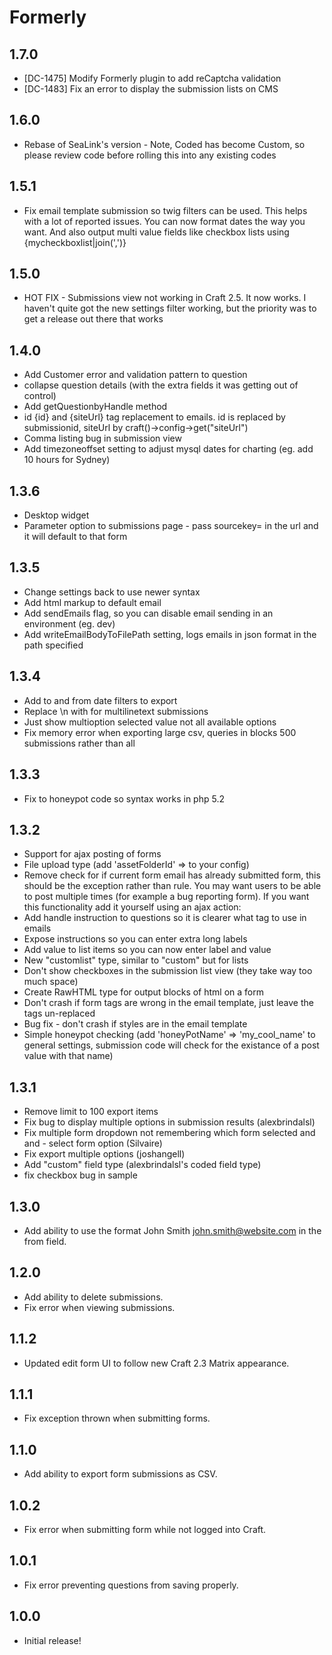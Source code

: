 # Formerly

## 1.7.0

* [DC-1475] Modify Formerly plugin to add reCaptcha validation
* [DC-1483] Fix an error to display the submission lists on CMS

## 1.6.0

* Rebase of SeaLink's version - Note, Coded has become Custom, so please review code before rolling this into any existing codes

## 1.5.1

* Fix email template submission so twig filters can be used. This helps with a lot of reported issues. You can now format dates the way you want. And also output multi value fields like checkbox lists using {mycheckboxlist|join(',')}

## 1.5.0

* HOT FIX - Submissions view not working in Craft 2.5. It now works. I haven't quite got the new settings filter working, but the priority was to get a release out there that works

## 1.4.0

* Add Customer error and validation pattern to question
* collapse question details (with the extra fields it was getting out of control)
* Add getQuestionbyHandle method
* id {id} and {siteUrl} tag replacement to emails. id is replaced by submissionid, siteUrl by craft()->config->get("siteUrl")
* Comma listing bug in submission view
* Add timezoneoffset setting to adjust mysql dates for charting (eg. add 10 hours for Sydney)

## 1.3.6

* Desktop widget
* Parameter option to submissions page - pass sourcekey= in the url and it will default to that form

## 1.3.5

* Change settings back to use newer syntax
* Add html markup to default email
* Add sendEmails flag, so you can disable email sending in an environment (eg. dev)     
* Add writeEmailBodyToFilePath setting, logs emails in json format in the path specified

## 1.3.4

* Add to and from date filters to export
* Replace \n with for multilinetext submissions
* Just show multioption selected value not all available options
* Fix memory error when exporting large csv, queries in blocks 500 submissions rather than all

## 1.3.3

* Fix to honeypot code so syntax works in php 5.2

## 1.3.2

* Support for ajax posting of forms
* File upload type (add 'assetFolderId' => to your config)
* Remove check for if current form email has already submitted form, this should be the exception rather than rule. You may want users to be able to post multiple times (for example a bug reporting form). If you want this functionality add it yourself using an ajax action:
* Add handle instruction to questions so it is clearer what tag to use in emails
* Expose instructions so you can enter extra long labels
* Add value to list items so you can now enter label and value
* New "customlist" type, similar to "custom" but for lists
* Don't show checkboxes in the submission list view (they take way too much space)
* Create RawHTML type for output blocks of html on a form
* Don't crash if form tags are wrong in the email template, just leave the tags un-replaced
* Bug fix - don't crash if styles are in the email template
* Simple honeypot checking (add 'honeyPotName' => 'my_cool_name' to general settings, submission code will check for the existance of a post value with that name)

## 1.3.1

* Remove limit to 100 export items
* Fix bug to display multiple options in submission results (alexbrindalsl)
* Fix multiple form dropdown not remembering which form selected and and - select form option (Silvaire)
* Fix export multiple options (joshangell)
* Add "custom" field type (alexbrindalsl's coded field type)
* fix checkbox bug in sample

## 1.3.0

* Add ability to use the format John Smith <john.smith@website.com> in the from field.

## 1.2.0

* Add ability to delete submissions.
* Fix error when viewing submissions.

## 1.1.2

* Updated edit form UI to follow new Craft 2.3 Matrix appearance.

## 1.1.1

* Fix exception thrown when submitting forms.

## 1.1.0

* Add ability to export form submissions as CSV.

## 1.0.2

* Fix error when submitting form while not logged into Craft.

## 1.0.1

* Fix error preventing questions from saving properly.

## 1.0.0

* Initial release!
